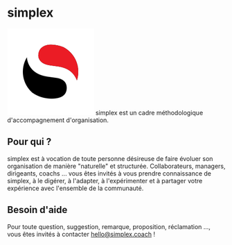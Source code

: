 # simplex

![logo simplex](/ressources/logos/simplex_logo_200x200.png)
simplex est un cadre méthodologique d'accompagnement d'organisation.

## Pour qui ?
simplex est à vocation de toute personne désireuse de faire évoluer son organisation de manière "naturelle" et structurée.
Collaborateurs, managers, dirigeants, coachs ... vous êtes invités à vous prendre connaissance de simplex, à le digérer, à l'adapter, à l'expérimenter et à partager votre expérience avec l'ensemble de la communauté.

## Besoin d'aide
Pour toute question, suggestion, remarque, proposition, réclamation ..., vous êtes invités à contacter hello@simplex.coach !
